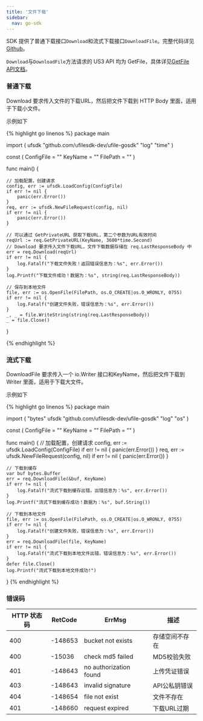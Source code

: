 ```yaml
---  
title: '文件下载'
sidebar:
  nav: go-sdk
---
```



SDK 提供了普通下载接口`Download`和流式下载接口`DownloadFile`。完整代码详见 [Github](https://github.com/ufilesdk-dev/ufile-gosdk/blob/master/file.go)。

`Download`与`DownloadFile`方法请求的 US3 API 均为 GetFile，具体详见[GetFile API文档](https://docs.ucloud.cn/api/ufile-api/get_file)。

### 普通下载

Download 要求传入文件的下载URL，然后把文件下载到 HTTP Body 里面，适用于下载小文件。

示例如下

<div class="copyable" markdown="1">

{% highlight go linenos %}
package main

import (
	ufsdk "github.com/ufilesdk-dev/ufile-gosdk"
	"log"
	"time"
)

const (
	ConfigFile = ""
	KeyName = ""
	FilePath = ""
)

func main() {

	// 加载配置，创建请求
	config, err := ufsdk.LoadConfig(ConfigFile)
	if err != nil {
		panic(err.Error())
	}
	req, err := ufsdk.NewFileRequest(config, nil)
	if err != nil {
		panic(err.Error())
	}
	
	// 可以通过 GetPrivateURL 获取下载URL，第二个参数为URL有效时间
	reqUrl := req.GetPrivateURL(KeyName, 3600*time.Second)
	// Download 要求传入文件下载URL，文件下载数据存储在 req.LastResponseBody 中
	err = req.Download(reqUrl)
	if err != nil {
		log.Fatalf("下载文件失败！返回错误信息为：%s", err.Error())
	}
	log.Printf("下载文件成功！数据为：%s", string(req.LastResponseBody))
	
	// 保存到本地文件
	file, err := os.OpenFile(FilePath, os.O_CREATE|os.O_WRONLY, 0755)
	if err != nil {
		log.Fatalf("创建文件失败，错误信息为：%s", err.Error())
	}
	_, _ = file.WriteString(string(req.LastResponseBody))
	_ = file.Close()
}

{% endhighlight %}
</div>

### 流式下载

DownloadFile 要求传入一个 io.Writer 接口和KeyName，然后把文件下载到 Writer 里面，适用于下载大文件。

示例如下

<div class="copyable" markdown="1">

{% highlight go linenos %}
package main

import (
	"bytes"
	ufsdk "github.com/ufilesdk-dev/ufile-gosdk"
	"log"
	"os"
)

const (
	ConfigFile = ""
	KeyName = ""
	FilePath = ""
)

func main() {
	// 加载配置，创建请求
	config, err := ufsdk.LoadConfig(ConfigFile)
	if err != nil {
		panic(err.Error())
	}
	req, err := ufsdk.NewFileRequest(config, nil)
	if err != nil {
		panic(err.Error())
	}

	// 下载到缓存
	var buf bytes.Buffer
	err = req.DownloadFile(&buf, KeyName)
	if err != nil {
		log.Fatalf("流式下载到缓存出错，出错信息为：%s", err.Error())
	}
	log.Printf("流式下载到缓存成功！数据为：%s", buf.String())

	// 下载到本地文件
	file, err := os.OpenFile(FilePath, os.O_CREATE|os.O_WRONLY, 0755)
	if err != nil {
		log.Fatalf("创建文件失败，错误信息为：%s", err.Error())
	}
	err = req.DownloadFile(file, KeyName)
	if err != nil {
		log.Fatalf("流式下载到本地文件出错，错误信息为：%s", err.Error())
	}
	defer file.Close()
	log.Printf("流式下载到本地文件成功!")
}
{% endhighlight %}
</div>

### 错误码

| HTTP 状态码 | RetCode | ErrMsg                 | 描述                                |
| ----------- | ------- | ---------------------- | ----------------------------------- |
| 400         | -148653 | bucket not exists      | 存储空间不存在                      |
| 400         | -15036  | check md5 failed       | MD5校验失败                         |
| 401         | -148643 | no authorization found | 上传凭证错误					       |
| 403         | -148643 | invalid signature      | API公私钥错误				       |
| 404         | -148654 | file not exist         | 文件不存在                          |
| 401         | -148660 | request expired 		 | 下载URL过期 						   |

